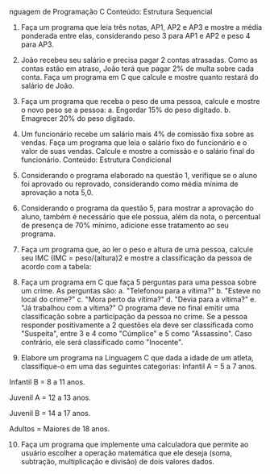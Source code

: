 nguagem de Programação C
Conteúdo: Estrutura Sequencial
1. Faça um programa que leia três notas, AP1, AP2 e AP3 e mostre a média ponderada entre elas, considerando peso 3 para AP1 e AP2 e peso 4 para AP3.
2. João recebeu seu salário e precisa pagar 2 contas atrasadas. Como as contas estão em atraso, João terá que pagar 2% de multa sobre cada conta. Faça um programa em C que calcule e mostre quanto restará do salário de João.
3. Faça um programa que receba o peso de uma pessoa, calcule e mostre o novo peso se a pessoa:
a. Engordar 15% do peso digitado.
b. Emagrecer 20% do peso digitado.
4. Um funcionário recebe um salário mais 4% de comissão fixa sobre as vendas. Faça um programa que leia o salário fixo do funcionário e o valor de suas vendas. Calcule e mostre a comissão e o salário final do funcionário.
Conteúdo: Estrutura Condicional
5. Considerando o programa elaborado na questão 1, verifique se o aluno foi aprovado ou reprovado, considerando como média mínima de aprovação a nota 5,0.
6. Considerando o programa da questão 5, para mostrar a aprovação do aluno, também é necessário que ele possua, além da nota, o percentual de presença de 70% mínimo, adicione esse tratamento ao seu programa. 
7. Faça um programa que, ao ler o peso e altura de uma pessoa, calcule seu IMC (IMC = peso/(altura)2 e mostre a classificação da pessoa de acordo com a tabela:

8. Faça um programa em C que faça 5 perguntas para uma pessoa sobre um crime.
As perguntas são:
  a. "Telefonou para a vítima?"
  b. "Esteve no local do crime?"
  c. "Mora perto da vítima?"
  d. "Devia para a vítima?"
  e. "Já trabalhou com a vítima?"
O programa deve no final emitir uma classificação sobre a participação da pessoa no crime. Se a pessoa responder positivamente a 2 questões ela deve ser classificada como "Suspeita", entre 3 e 4 como "Cúmplice" e 5 como "Assassino". Caso contrário, ele será classificado como "Inocente".
9. Elabore um programa na Linguagem C que dada a idade de um atleta, classifique-o em  uma das  seguintes categorias:
Infantil A = 5 a 7 anos.

Infantil B = 8 a 11 anos.

Juvenil A = 12 a 13 anos.

Juvenil B = 14 a 17 anos.

Adultos = Maiores de 18 anos.

10. Faça um programa que implemente uma calculadora que permite ao usuário escolher a operação matemática que ele deseja (soma, subtração, multiplicação e divisão) de dois valores dados.












